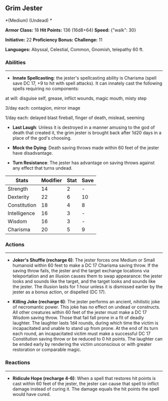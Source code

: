 ## Grim Jester
*(Medium) (Undead) *

**Armor Class:** 18
**Hit Points:** 136 (16d8+64)
**Speed:** {"walk": 30}

**Initiative:** 22
**Proficiency Bonus:**
**Challenge:** 11

**Languages:** Abyssal, Celestial, Common, Gnomish, telepathy 60 ft.

### Abilities
 --- 
- **Innate Spellcasting**: the jester's spellcasting ability is Charisma (spell save DC 17, +9 to hit with spell attacks). It can innately cast the following spells requiring no components:

at will: disguise self, grease, inflict wounds, magic mouth, misty step

3/day each: contagion, mirror image

1/day each: delayed blast fireball, finger of death, mislead, seeming

- **Last Laugh**: Unless it is destroyed in a manner amusing to the god of death that created it, the grim jester is brought back after 1d20 days in a place of the god's choosing.

- **Mock the Dying**: Death saving throws made within 60 feet of the jester have disadvantage.

- **Turn Resistance**: The jester has advantage on saving throws against any effect that turns undead.



| Stats | Modifier | Stat | Save
| ---- | ---- | ---- | ---- |
| Strength | 14 | 2 | - |
| Dexterity | 22 | 6 | 10 |
| Constitution | 18 | 4 | 8 |
| Intelligence | 16 | 3 | - |
| Wisdom | 16 | 3 | - |
| Charisma | 20 | 5 | 9 |

### Actions
 --- 
- **Joker's Shuffle (recharge 6)**: The jester forces one Medium or Small humanoid within 60 feet to make a DC 17 Charisma saving throw. If the saving throw fails, the jester and the target exchange locations via teleportation and an illusion causes them to swap appearance: the jester looks and sounds like the target, and the target looks and sounds like the jester. The illusion lasts for 1 hour unless it is dismissed earlier by the jester as a bonus action, or dispelled (DC 17).

- **Killing Joke (recharge 6)**: The jester performs an ancient, nihilistic joke of necromantic power. This joke has no effect on undead or constructs. All other creatures within 60 feet of the jester must make a DC 17 Wisdom saving throw. Those that fail fall prone in a fit of deadly laughter. The laughter lasts 1d4 rounds, during which time the victim is incapacitated and unable to stand up from prone. At the end of its turn each round, an incapacitated victim must make a successful DC 17 Constitution saving throw or be reduced to 0 hit points. The laughter can be ended early by rendering the victim unconscious or with greater restoration or comparable magic.

### Reactions
 --- 
- **Ridicule Hope (recharge 4-6)**: When a spell that restores hit points is cast within 60 feet of the jester, the jester can cause that spell to inflict damage instead of curing it. The damage equals the hit points the spell would have cured.

